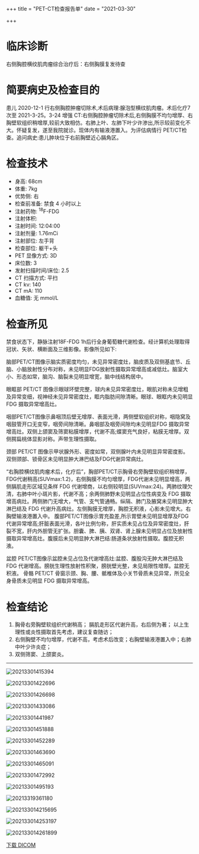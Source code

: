 +++
title = "PET-CT检查报告单"
date = "2021-03-30"

+++

# 临床诊断

右侧胸腔横纹肌肉瘤综合治疗后：右侧胸膜复发待查

# 简要病史及检查目的

患儿 2020-12-1 行右侧胸腔肿瘤切除术,术后病理:腺泡型横纹肌肉瘤。术后化疗7次至 2021-3-25。3-24 增强 CT:右侧胸腔肿瘤切除术后,右侧胸膜不均匀增厚、右胸壁软组织稍增厚,较前大致相仿。右肺上叶、左肺下叶少许渗出,所示较前变化不大。怀疑复发，遂至我院就诊。现体内有输液港置入。为评估病情行 PET/CT检查。追问病史:患儿肿块位于右前胸壁近心膈角区。

# 检查技术
- 身高: 68cm 
- 体重: 7kg
- 优势侧: 右 
- 检查前准备: 禁食 4 小时以上
- 注射药物:  <sup>18</sup>F-FDG 
- 注射体积: 
- 注射时间: 12:04:00 
- 注射剂量: 1.76mCi
- 注射部位: 左手背 
- 检查部位: 躯干+头
- PET 显像方式: 3D 
- 床位数: 3
- 发射扫描时间/床位: 2.5  
- CT 扫描方式: 平扫
- CT kv: 140
- CT mA: 110
- 血糖值: 无 mmol/L

# 检查所见
禁食状态下，静脉注射18F-FDG 1h后行全身葡萄糖代谢检查。经计算机处理取得冠状、矢状、横断面及三维影像。影像所见如下:

脑部PET/CT图像示脑实质密度均匀，未见异常密度灶，脑皮质及双侧基底节、丘脑、小脑放射性分布对称，未见明显FDG放射性摄取异常增高或减低灶。脑室大小、形态如常，脑沟、脑裂未见明显增宽，脑中线结构居中。

眼眶部 PET/CT 图像示眼球环壁完整，球内未见异常密度灶，眼肌对称未见增粗及异常变细，视神经未见异常密度灶，眶内脂肪间隙清晰。眼球、眼眶内未见明显FDG 摄取异常增高灶。

咽部PET/CT图像示鼻咽顶后壁无增厚、表面光滑，两侧壁软组织对称，咽隐窝及咽鼓管开口无变窄，咽旁间隙清晰。鼻咽部及咽旁间隙均未见明显FDG 摄取异常增高灶。双侧上颌窦及筛窦粘膜增厚，代谢不高;蝶窦充气良好，粘膜无增厚。双侧腭扁桃体显影对称。声带生理性摄取。

颈部 PET/CT 图像示甲状腺外形、密度如常，双侧腺叶内未见明显异常密度影。双侧颈部、锁骨区未见明显肿大淋巴结及FDG代谢异常病灶。

“右胸腔横纹肌肉瘤术后，化疗后”，胸部PET/CT示胸骨右旁胸壁软组织稍增厚，FDG代谢稍高(SUVmax:1.2)，右侧胸膜不均匀增厚，FDG代谢未见明显增高，两侧膈肌走形区域见条样 FDG 代谢增商，以右侧较明显(SUVmax:24)。两肺纹理欠清，右肺中叶小斑片影，代谢不高；余两侧肺野未见明显占位性病变及 FDG 摄取增高病灶。两侧肺门无增大，气管、支气管通畅。纵隔、肺门及腋窝未见明显肿大淋巴结及 FDG 代谢升高病灶。左侧胸膜无增厚，胸腔无积液，心影未见增大。右胸壁输液港置入中。
腹部PET/CT图像示胃充盈差,所示胃壁未见明显增厚及FDG 代谢异常增高;肝脏表面光滑，各叶比例匀称，肝实质未见占位及异常密度灶，肝裂不宽，肝内外胆管无扩张。胆囊、脾、胰、双肾、肾上腺未见明显占位及放射性摄取异常增高灶。腹膜后未见明显肿大淋巴结:肠道条状放射性摄取。腹腔无积液。

盆腔 PET/CT图像示盆腔未见占位及代谢增高灶:盆腔、腹股沟无肿大淋巴结及FDG 代谢增高。膀胱生理性放射性积聚，膀胱壁光整，未见局限性增厚。盆腔无积液。
骨骼 PET/CT 骨窗示颈、胸、腰、骶椎体及小关节骨质未见异常，所见全身骨质未见明显 FDG 摄取异常增高。

# 检查结论

1. 胸骨右旁胸壁软组织代谢稍高；
   膈肌走形区代谢升高，右后侧为著；
   以上生理性或炎性摄取首先考虑，建议复查随访；
2. 右侧胸壁不均匀增厚，代谢不高，考虑术后改变；右胸壁输液港置入中；右肺中叶少许炎症；
3. 双侧筛窦、上颌窦炎。

------

![20213301415394](20213301415394.jpg)

![20213301422696](20213301422696.jpg)

![20213301426698](20213301426698.jpg)

![20213301433086](20213301433086.jpg)

![20213301441987](20213301441987.jpg)

![20213301451888](20213301451888.jpg)

![20213301452289](20213301452289.jpg)

![20213301463690](20213301463690.jpg)

![20213301465091](20213301465091.jpg)

![20213301472992](20213301472992.jpg)

![20213301495193](20213301495193.jpg)

![20213319361180](20213319361180.jpg)

![202133014215695](202133014215695.jpg)

![202133014253197](202133014253197.jpg)

![202133014261899](202133014261899.jpg)

[下载 DICOM](dicom.zip)